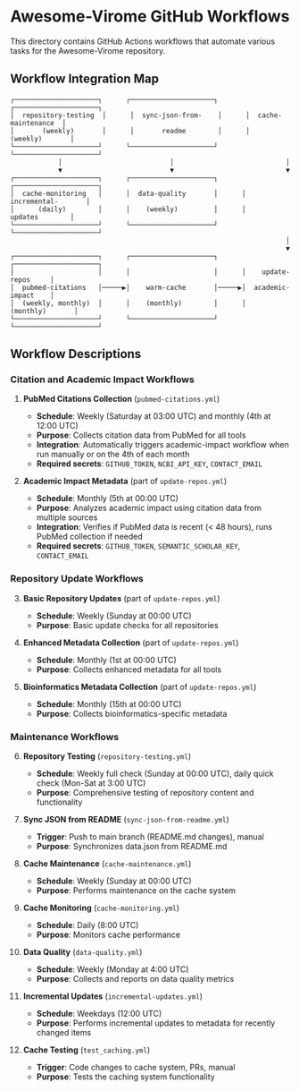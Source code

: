 # Awesome-Virome GitHub Workflows

This directory contains GitHub Actions workflows that automate various tasks for the Awesome-Virome repository.

## Workflow Integration Map

```
┌─────────────────────┐      ┌─────────────────────┐      ┌─────────────────────┐
│  repository-testing  │      │  sync-json-from-    │      │  cache-maintenance  │
│       (weekly)       │      │       readme        │      │      (weekly)       │
└─────────────────────┘      └─────────────────────┘      └─────────────────────┘
            │                           │                            │
            ▼                           ▼                            ▼
┌─────────────────────┐      ┌─────────────────────┐      ┌─────────────────────┐
│  cache-monitoring   │      │  data-quality       │      │  incremental-       │
│      (daily)        │      │    (weekly)         │      │      updates        │
└─────────────────────┘      └─────────────────────┘      └─────────────────────┘
                                                                     │
                                                                     ▼
┌─────────────────────┐      ┌─────────────────────┐      ┌─────────────────────┐
│                     │      │                     │      │    update-repos     │
│  pubmed-citations   │─────▶│    warm-cache       │─────▶│  academic-impact    │
│  (weekly, monthly)  │      │    (monthly)        │      │     (monthly)       │
└─────────────────────┘      └─────────────────────┘      └─────────────────────┘
```

## Workflow Descriptions

### Citation and Academic Impact Workflows

1. **PubMed Citations Collection** (`pubmed-citations.yml`)
   - **Schedule**: Weekly (Saturday at 03:00 UTC) and monthly (4th at 12:00 UTC)
   - **Purpose**: Collects citation data from PubMed for all tools
   - **Integration**: Automatically triggers academic-impact workflow when run manually or on the 4th of each month
   - **Required secrets**: `GITHUB_TOKEN`, `NCBI_API_KEY`, `CONTACT_EMAIL`

2. **Academic Impact Metadata** (part of `update-repos.yml`)
   - **Schedule**: Monthly (5th at 00:00 UTC)
   - **Purpose**: Analyzes academic impact using citation data from multiple sources
   - **Integration**: Verifies if PubMed data is recent (< 48 hours), runs PubMed collection if needed
   - **Required secrets**: `GITHUB_TOKEN`, `SEMANTIC_SCHOLAR_KEY`, `CONTACT_EMAIL`

### Repository Update Workflows

3. **Basic Repository Updates** (part of `update-repos.yml`)
   - **Schedule**: Weekly (Sunday at 00:00 UTC)
   - **Purpose**: Basic update checks for all repositories

4. **Enhanced Metadata Collection** (part of `update-repos.yml`)
   - **Schedule**: Monthly (1st at 00:00 UTC)
   - **Purpose**: Collects enhanced metadata for all tools

5. **Bioinformatics Metadata Collection** (part of `update-repos.yml`)
   - **Schedule**: Monthly (15th at 00:00 UTC)
   - **Purpose**: Collects bioinformatics-specific metadata 

### Maintenance Workflows

6. **Repository Testing** (`repository-testing.yml`)
   - **Schedule**: Weekly full check (Sunday at 00:00 UTC), daily quick check (Mon-Sat at 3:00 UTC)
   - **Purpose**: Comprehensive testing of repository content and functionality

7. **Sync JSON from README** (`sync-json-from-readme.yml`)
   - **Trigger**: Push to main branch (README.md changes), manual
   - **Purpose**: Synchronizes data.json from README.md

8. **Cache Maintenance** (`cache-maintenance.yml`)
   - **Schedule**: Weekly (Sunday at 00:00 UTC)
   - **Purpose**: Performs maintenance on the cache system

9. **Cache Monitoring** (`cache-monitoring.yml`)
   - **Schedule**: Daily (8:00 UTC)
   - **Purpose**: Monitors cache performance

10. **Data Quality** (`data-quality.yml`)
    - **Schedule**: Weekly (Monday at 4:00 UTC)
    - **Purpose**: Collects and reports on data quality metrics

11. **Incremental Updates** (`incremental-updates.yml`)
    - **Schedule**: Weekdays (12:00 UTC)
    - **Purpose**: Performs incremental updates to metadata for recently changed items

12. **Cache Testing** (`test_caching.yml`)
    - **Trigger**: Code changes to cache system, PRs, manual
    - **Purpose**: Tests the caching system functionality